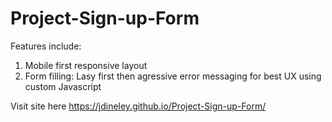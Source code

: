 # Project-Sign-up-Form

Features include:

1. Mobile first responsive layout
2. Form filling: Lasy first then agressive error messaging for best UX using custom Javascript

Visit site here https://jdineley.github.io/Project-Sign-up-Form/

